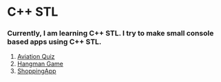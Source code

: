 # C++ STL

### Currently, I am learning C++ STL. I try to make small console based apps using C++ STL.
1. [Aviation Quiz](https://replit.com/@Rudra1402/AviationQuiz)
2. [Hangman Game](https://replit.com/@Rudra1402/Hangman)
3. [ShoppingApp](https://replit.com/@Rudra1402/ShoppingApp)
